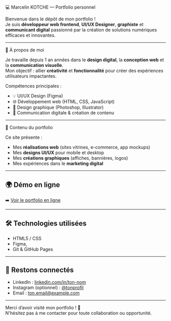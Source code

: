 💻 Marcelin KOTCHE — Portfolio personnel

Bienvenue dans le dépôt de mon portfolio !  
Je suis **développeur web frontend**, **UI/UX Designer**, **graphiste** et **communicant digital** passionné par la création de solutions numériques efficaces et innovantes.

---

🚀 À propos de moi

Je travaille depuis 1 an années dans le **design digital**, la **conception web** et la **communication visuelle**.  
Mon objectif : allier **créativité** et **fonctionnalité** pour créer des expériences utilisateurs impactantes.

Compétences principales :
- 💡 UI/UX Design (Figma)
- 🌐 Développement web (HTML, CSS, JavaScript)
- 🎨 Design graphique (Photoshop, Illustrator)
- 📱 Communication digitale & création de contenu

---

📂 Contenu du portfolio

Ce site présente :
- Mes **réalisations web** (sites vitrines, e-commerce, app mockups)
- Mes **designs UI/UX** pour mobile et desktop
- Mes **créations graphiques** (affiches, bannières, logos)
- Mes expériences dans le **marketing digital**

---

## 🌍 Démo en ligne

➡️ [Voir le portfolio en ligne](https://marcelin.github.io)

---

## 🛠️ Technologies utilisées

- HTML5 / CSS    
- Figma,   
- Git & GitHub Pages

---

## 🤝 Restons connectés

- LinkedIn : [linkedin.com/in/ton-nom](https://linkedin.com/in/ton-nom)
- Instagram (optionnel) : [@tonprofil](https://instagram.com/tonprofil)
- Email : ton.email@example.com

---

Merci d’avoir visité mon portfolio ! 🙌  
N'hésitez pas à me contacter pour toute collaboration ou opportunité.
